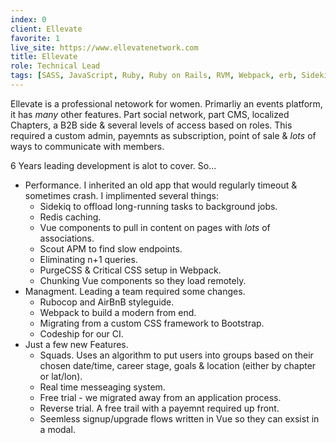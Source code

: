 ```yaml
---
index: 0
client: Ellevate
favorite: 1
live_site: https://www.ellevatenetwork.com
title: Ellevate
role: Technical Lead
tags: [SASS, JavaScript, Ruby, Ruby on Rails, RVM, Webpack, erb, Sidekiq, PostgreSQL, Heroku, Redis, Clockwork, Google Analytics, Google Search Console, Hirefire, Zoom API, Vimeo API, rspec, Trello, Vue, Angular, Fastly, Sendgrid APIs, RackAttack, Puma, Hirefire, Rails Autoscale. Papertraill, Scout APM, Google Sign In, ReCaptcha, Bootstrap, Faker, FactoryBot, Active Storage, Paperclip, SimpleForm, Geocoder, Google Geocoding API, Google Places API, DateFNS, Stripe REST API, Stripe Elements, PostgreSQL, Codeship, CI, Github, Git, Airbrake]
---
```

Ellevate is a professional netowork for women. Primarliy an events platform, it has _many_ other features. Part social network, part CMS, localized Chapters, a B2B side & several levels of access based on roles. This required a custom admin, payemnts as subscription, point of sale & _lots_ of ways to communicate with members. 

6 Years leading development is alot to cover. So...

* Performance. I inherited an old app that would regularly timeout & sometimes crash. I implimented several things:
  * Sidekiq to offload long-running tasks to background jobs.
  * Redis caching.
  * Vue components to pull in content on pages with _lots_ of associations.
  * Scout APM to find slow endpoints.
  * Eliminating n+1 queries.
  * PurgeCSS & Critical CSS setup in Webpack.
  * Chunking Vue components so they load remotely.
* Managment. Leading a team required some changes.
  * Rubocop and AirBnB styleguide.
  * Webpack to build a modern from end.
  * Migrating from a custom CSS framework to Bootstrap.
  * Codeship for our CI.
* Just a few new Features.
  * Squads. Uses an algorithm to put users into groups based on their chosen date/time, career stage, goals & location (either by chapter or lat/lon).
  * Real time messeaging system.
  * Free trial - we migrated away from an application process.
  * Reverse trial. A free trail with a payemnt required up front.
  * Seemless signup/upgrade flows written in Vue so they can exsist in a modal. 
